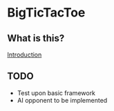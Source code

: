 # BigTicTacToe
## What is this?
[Introduction](https://mathwithbaddrawings.com/2013/06/16/ultimate-tic-tac-toe/)
## TODO
* Test upon basic framework
* AI opponent to be implemented
